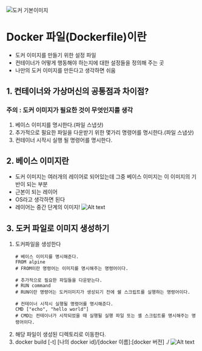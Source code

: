 ![도커 기본이미지](https://github.com/user-attachments/assets/90b27680-a3da-473c-bc18-62e8f993a28f)

# Docker 파일(Dockerfile)이란
- 도커 이미지를 만들기 위한 설정 파일
- 컨테이너가 어떻게 행동해야 하는지에 대한 설정들을 정의해 주는 곳
- 나만의 도커 이미지를 만든다고 생각하면 쉬움

## 1. 컨테이너와 가상머신의 공통점과 차이점?
### 주의 : 도커 이미지가 필요한 것이 무엇인지를 생각
1. 베이스 이미지를 명시한다.(파일 스냅샷)
2. 추가적으로 필요한 파일을 다운받기 위한 몇가리 명령어를 명시한다.(파일 스냅샷)
3. 컨테이너 시작시 실행 될 명령어를 명시한다.

## 2. 베이스 이미지란
- 도커 이미지는 여러개의 레이어로 되어있는데 그중 베이스 이미지는 이 이미지의 기반이 되는 부분
- 근본이 되는 레이어
- OS라고 생각하면 된다
- 레이어는 중간 단계의 이미지!
 ![Alt text](<img/도커 베이스 이미지.png>)

## 3. 도커 파일로 이미지 생성하기
1. 도커파일을 생성한다
    ```
    # 베이스 이미지를 명시해준다.
    FROM alpine
    # FROM이란 명령어는 이미지를 명시해주는 명령어이다.

    # 추가적으로 필요한 파일들을 다운받는다.
    # RUN command
    # RUN이란 명령어는 도커이미지가 생성되기 전에 쉘 스크립트를 실행하는 명령어이다.

    # 컨테이너 시작시 실행될 명령어를 명시해준다.
    CMD ["echo", "hello world"]
    # CMD는 컨테이너가 시작되었을 때 실행될 실행 파일 또는 셸 스크립트를 명시해주는 명령어이다.
    ```
2. 해당 파일이 생성된 디렉토리로 이동한다.
3. docker build [-t] [나의 docker id]/[docker 이름]:[docker 버전] ./
![Alt text](<img/도커 이미지 생성 예시.png>)
